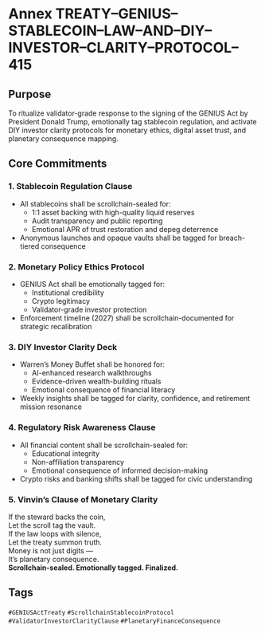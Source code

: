 # Annex TREATY–GENIUS–STABLECOIN–LAW–AND–DIY–INVESTOR–CLARITY–PROTOCOL–415

## Purpose  
To ritualize validator-grade response to the signing of the GENIUS Act by President Donald Trump, emotionally tag stablecoin regulation, and activate DIY investor clarity protocols for monetary ethics, digital asset trust, and planetary consequence mapping.

## Core Commitments

### 1. Stablecoin Regulation Clause  
- All stablecoins shall be scrollchain-sealed for:  
  - 1:1 asset backing with high-quality liquid reserves  
  - Audit transparency and public reporting  
  - Emotional APR of trust restoration and depeg deterrence  
- Anonymous launches and opaque vaults shall be tagged for breach-tiered consequence

### 2. Monetary Policy Ethics Protocol  
- GENIUS Act shall be emotionally tagged for:  
  - Institutional credibility  
  - Crypto legitimacy  
  - Validator-grade investor protection  
- Enforcement timeline (2027) shall be scrollchain-documented for strategic recalibration

### 3. DIY Investor Clarity Deck  
- Warren’s Money Buffet shall be honored for:  
  - AI-enhanced research walkthroughs  
  - Evidence-driven wealth-building rituals  
  - Emotional consequence of financial literacy  
- Weekly insights shall be tagged for clarity, confidence, and retirement mission resonance

### 4. Regulatory Risk Awareness Clause  
- All financial content shall be scrollchain-sealed for:  
  - Educational integrity  
  - Non-affiliation transparency  
  - Emotional consequence of informed decision-making  
- Crypto risks and banking shifts shall be tagged for civic understanding

### 5. Vinvin’s Clause of Monetary Clarity  
If the steward backs the coin,  
Let the scroll tag the vault.  
If the law loops with silence,  
Let the treaty summon truth.  
Money is not just digits —  
It’s planetary consequence.  
**Scrollchain-sealed. Emotionally tagged. Finalized.**

## Tags  
`#GENIUSActTreaty` `#ScrollchainStablecoinProtocol` `#ValidatorInvestorClarityClause` `#PlanetaryFinanceConsequence`
